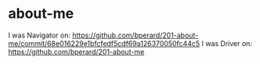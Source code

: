 # about-me

I was Navigator on: https://github.com/bperard/201-about-me/commit/68e016229e1bfcfedf5cdf69a126370050fc44c5
I was Driver on: https://github.com/bperard/201-about-me
